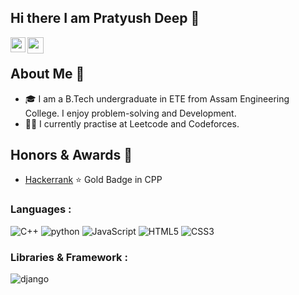## Hi there I am Pratyush Deep 👋


<a href="https://www.linkedin.com/in/pdhazarika35/">
  <img align="left" width="24px" src="https://cdn.jsdelivr.net/npm/simple-icons@v3/icons/linkedin.svg"  />
</a>
<a href="mailto:pratyushdeep3@gmail.com">
  <img align="left" width="26px" src="https://cdn.jsdelivr.net/npm/simple-icons@v3/icons/gmail.svg" />
</a>

<br />

## About Me 🚀
- 🎓 I am a B.Tech undergraduate in ETE from Assam Engineering College. I enjoy problem-solving and Development.
- 👨‍💻 I currently practise at Leetcode and Codeforces.

## Honors & Awards 🏅

- [Hackerrank](https://www.hackerrank.com/pdihazarika35?hr_r=1) ⭐ Gold Badge in CPP 
### Languages :
![C++](https://img.shields.io/badge/-C++-00599C?style=flat-square&logo=c)
![python](https://img.shields.io/badge/-python-00599C?style=flat-square&logo=c)
![JavaScript](https://img.shields.io/badge/-JavaScript-black?style=flat-square&logo=javascript)
![HTML5](https://img.shields.io/badge/-HTML5-E34F26?style=flat-square&logo=html5&logoColor=white)
![CSS3](https://img.shields.io/badge/-CSS3-1572B6?style=flat-square&logo=css3)

### Libraries & Framework :

![django](https://img.shields.io/badge/-django-black?style=flat-square&logo=Node.js)


